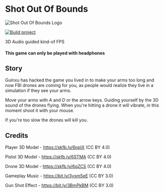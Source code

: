 # Shot Out Of Bounds
![Shot Out Of Bounds Logo](https://img.itch.zone/aW1nLzY4ODIyNTAucG5n/original/037JFx.png)

[![Build project](https://github.com/peprolinbot/shotoutofbounds/actions/workflows/build-all.yml/badge.svg)](https://github.com/peprolinbot/shotoutofbounds/actions/workflows/build-all.yml)

3D Audio guided kind-of FPS
#### This game can only be played with headphones

## Story

Guinxu has hacked the game you lived in to make your arms too long and now FBI drones are coming for you, as people would realize they live in a simulation if they see your arms.

Move your arms with *A* and *D* or the arrow keys. Guiding yourself by the 3D sound of the drones flying. When you're hitting a drone it will vibrate, in this moment shoot it with your mouse.

If you're too slow the drones will kill you.

## Credits

Player 3D Model - https://skfb.ly/6npIX (CC BY 4.0)

Pistol 3D Model - https://skfb.ly/6STMA (CC BY 4.0)

Drone 3D Model - https://skfb.ly/6qZCS (CC BY 4.0)

Gameplay Music - https://bit.ly/3ysm5eE (CC BY 3.0)

Gun Shot Effect - https://bit.ly/3BmPkBM (CC BY 3.0)
